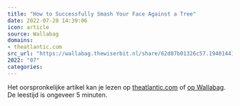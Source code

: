 ```yaml
---
title: "How to Successfully Smash Your Face Against a Tree"
date: 2022-07-20 14:39:06
icon: article
source: Wallabag
domains:
- theatlantic.com
src_url: "https://wallabag.thewiserbit.nl/share/62d87b01326c57.19401441"
2022: "07"
categories:
---
```

Het oorspronkelijke artikel kan je lezen op [theatlantic.com](https://www.theatlantic.com/science/archive/2022/07/woodpeckers-brain-injury-protection-evolutionary-adaptation/670516/) of [op Wallabag](https://wallabag.thewiserbit.nl/share/62d87b01326c57.19401441). De leestijd is ongeveer 5 minuten.